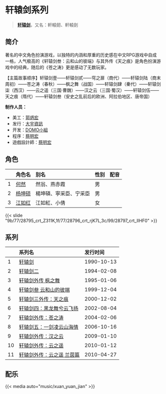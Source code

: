# 轩辕剑系列


> <u>**[轩辕剑](https://bgm.tv/subject/22894)**</u>，又名：軒轅劒、軒轅劍

## 简介

著名的中文角色扮演游戏，以独特的内涵和厚重的历史感在中文RPG游戏中自成一格，人气极高的《轩辕剑叁：云和山的彼端》与其外传《天之痕》是角色扮演游戏中的经典，随后的《苍之涛》更是感动了无数玩家。

【主篇故事顺序】轩辕剑壹——轩辕剑贰——穹之扉（商代）——轩辕剑陆（商末周初）——苍之涛（春秋）——枫之舞（战国）——轩辕剑肆（秦代）——轩辕剑柒（西汉）——云之遥（三国·曹魏）——汉之云（三国·蜀汉）——轩辕剑伍——天之痕（隋代）——轩辕剑叁（安史之乱前后的欧洲、阿拉伯地区、唐帝国）

**制作人员：**
- 美工：[郭炳宏](https://bgm.tv/person/16340)
- 发行：[大宇資訊](https://bgm.tv/person/13094)
- 开发：[DOMO小組](https://bgm.tv/person/7878)
- 程序：[蔡明宏](https://bgm.tv/person/16342)
- 遊戲設計師：[蔡明宏](https://bgm.tv/person/16342)

## 角色

|     |   角色名   |   别名  | 性别 |  配音  |
|:--- |:------  |:----      |:---  |:--   |
| 1 | [何然](https://bgm.tv/character/28795) | 然翁、燕赤霞 | 男 |  |
| 2 | [杨坤硕](https://bgm.tv/character/28796) | 楊坤碩、寧采臣、宁采臣 | 男 |  |
| 3 | [江如红](https://bgm.tv/character/28797) | 江如紅、小倩 | 女 |  |

{{< slide "9b/77/28795_crt_Z311K,1f/77/28796_crt_rjK7L,3c/99/28797_crt_IlHF0" >}}

## 系列

|     |   系列名   |   发行时间  |
|:---   |:------  |:----      |
| 1 | [轩辕剑](http://bgm.tv/subject/22894) | 1990-10-13 |
| 2 | [轩辕剑二](http://bgm.tv/subject/27712) | 1994-02-08 |
| 3 | [轩辕剑外传 枫之舞](http://bgm.tv/subject/16417) | 1995-01-06 |
| 4 | [轩辕剑叁 云和山的彼端](http://bgm.tv/subject/1654) | 1999-12-04 |
| 5 | [轩辕剑三外传：天之痕](http://bgm.tv/subject/1916) | 2000-12-02 |
| 6 | [轩辕剑四：黑龙舞兮云飞扬](http://bgm.tv/subject/2483) | 2002-08-04 |
| 7 | [轩辕剑外传：苍之涛](http://bgm.tv/subject/1915) | 2004-02-06 |
| 8 | [轩辕剑五：一剑凌云山海情](http://bgm.tv/subject/1914) | 2006-10-16 |
| 9 | [轩辕剑外传：汉之云](http://bgm.tv/subject/1911) | 2009-01-10 |
| 10 | [轩辕剑外传：云之遥](http://bgm.tv/subject/3804) | 2010-01-12 |
| 11 | [轩辕剑外传：云之遥 兰茵篇](http://bgm.tv/subject/40071) | 2010-04-27 |



## 配乐

{{< media auto="music/xuan_yuan_jian" >}}
